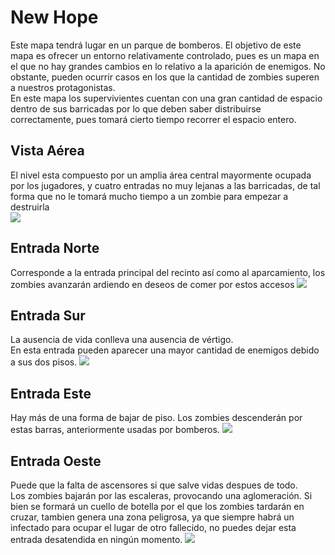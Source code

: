 # New Hope
Este mapa tendrá lugar en un parque de bomberos. El objetivo de este mapa es ofrecer un entorno relativamente controlado, pues es un mapa en el que no hay grandes cambios en lo relativo a la aparición de enemigos. No obstante, pueden ocurrir casos en los que la cantidad de zombies superen a nuestros protagonistas.  
En este mapa los supervivientes cuentan con una gran cantidad de espacio dentro de sus barricadas por lo que deben saber distribuirse correctamente, pues tomará cierto tiempo recorrer el espacio entero.

## Vista Aérea
El nivel esta compuesto por un amplia área central mayormente ocupada por los jugadores, y cuatro entradas no muy lejanas a las barricadas, de tal forma que no le tomará mucho tiempo a un zombie para empezar a destruirla  
![](https://github.com/kevincerro-dvrv/dxpp-gdd/blob/feature/fireman/mapas/Parque%20de%20bomberos/bomberos_vista%20aerea.png?raw=true)

## Entrada Norte
Corresponde a la entrada principal del recinto así como al aparcamiento, los zombies avanzarán ardiendo en deseos de comer por estos accesos
![](https://github.com/kevincerro-dvrv/dxpp-gdd/blob/feature/fireman/mapas/Parque%20de%20bomberos/bomberos_norte.png?raw=true)

## Entrada Sur
La ausencia de vida conlleva una ausencia de vértigo.  
En esta entrada pueden aparecer una mayor cantidad de enemigos debido a sus dos pisos.
![](https://github.com/kevincerro-dvrv/dxpp-gdd/blob/feature/fireman/mapas/Parque%20de%20bomberos/bomberos_sur.png?raw=true)

## Entrada Este
Hay más de una forma de bajar de piso.
Los zombies descenderán por estas barras, anteriormente usadas por bomberos.
![](https://github.com/kevincerro-dvrv/dxpp-gdd/blob/feature/fireman/mapas/Parque%20de%20bomberos/bomberos_este.png?raw=true)

## Entrada Oeste
Puede que la falta de ascensores si que salve vidas despues de todo.  
Los zombies bajarán por las escaleras, provocando una aglomeración. Si bien se formará un cuello de botella por el que los zombies tardarán en cruzar, tambien genera una zona peligrosa, ya que siempre habrá un infectado para ocupar el lugar de otro fallecido, no puedes dejar esta entrada desatendida en ningún momento.
![](https://github.com/kevincerro-dvrv/dxpp-gdd/blob/feature/fireman/mapas/Parque%20de%20bomberos/bomberos_oeste.png?raw=true)
